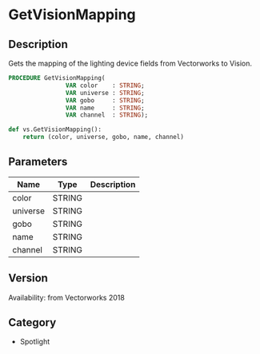 # GetVisionMapping

## Description
Gets the mapping of the lighting device fields from Vectorworks to Vision.

```pascal
PROCEDURE GetVisionMapping(
				VAR color    : STRING;
				VAR universe : STRING;
				VAR gobo     : STRING;
				VAR name     : STRING;
				VAR channel  : STRING);
```

```python
def vs.GetVisionMapping():
    return (color, universe, gobo, name, channel)
```

## Parameters
|Name|Type|Description|
|---|---|---|
|color|STRING|   |
|universe|STRING|   |
|gobo|STRING|   |
|name|STRING|   |
|channel|STRING|   |

## Version
Availability: from Vectorworks 2018

## Category
* Spotlight

